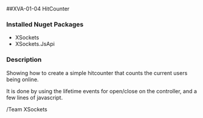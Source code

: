 ##XVA-01-04 HitCounter

### Installed Nuget Packages

- XSockets
- XSockets.JsApi

### Description

Showing how to create a simple hitcounter that counts the current users being online.

It is done by using the lifetime events for open/close on the controller, and a few lines of javascript.

/Team XSockets